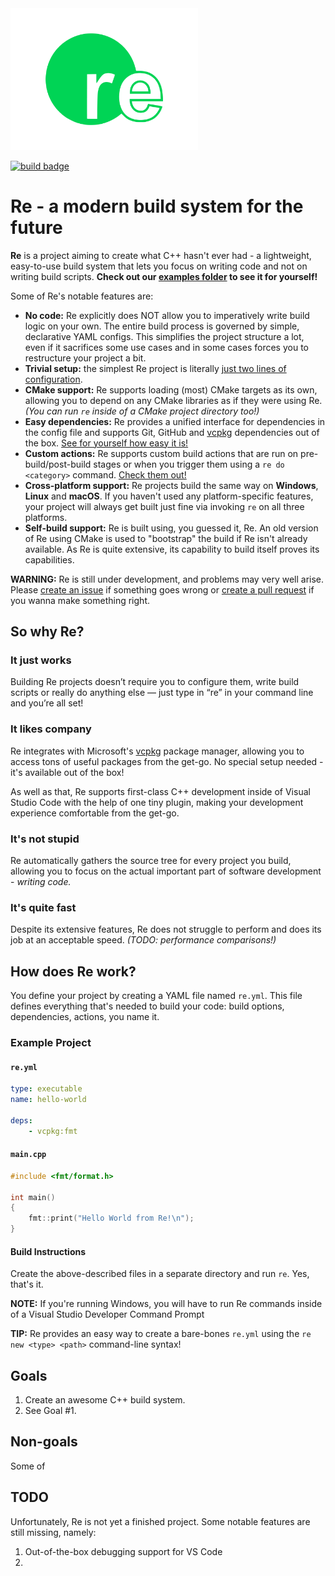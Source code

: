 <img src="logo_readme.png" width="300">

[![build badge](https://github.com/osdeverr/rebs/actions/workflows/build.yml/badge.svg)](https://github.com/osdeverr/rebs/actions?query=workflow%3Abuild)

# Re - a modern build system for the future

**Re** is a project aiming to create what C++ hasn't ever had - a lightweight, easy-to-use build system that lets you focus on writing code and not on writing build scripts. **Check out our [examples folder](/examples) to see it for yourself!**

Some of Re's notable features are:

- **No code:** Re explicitly does NOT allow you to imperatively write build logic on your own. The entire build process is governed by simple, declarative YAML configs. This simplifies the project structure a lot, even if it sacrifices some use cases and in some cases forces you to restructure your project a bit.
- **Trivial setup:** the simplest Re project is literally [just two lines of configuration](/examples/hello-world/re.yml).
- **CMake support:** Re supports loading (most) CMake targets as its own, allowing you to depend on any CMake libraries as if they were using Re. *(You can run `re` inside of a CMake project directory too!)*
- **Easy dependencies:** Re provides a unified interface for dependencies in the config file and supports Git, GitHub and [vcpkg](https://github.com/microsoft/vcpkg) dependencies out of the box. [See for yourself how easy it is!](/examples/easy-dependencies)
- **Custom actions:** Re supports custom build actions that are run on pre-build/post-build stages or when you trigger them using a `re do <category>` command. [Check them out!](/examples/actions-showcase)
- **Cross-platform support:** Re projects build the same way on **Windows**, **Linux** and **macOS**. If you haven't used any platform-specific features, your project will always get built just fine via invoking `re` on all three platforms.
- **Self-build support:** Re is built using, you guessed it, Re. An old version of Re using CMake is used to "bootstrap" the build if Re isn't already available. As Re is quite extensive, its capability to build itself proves its capabilities.

**WARNING:** Re is still under development, and problems may very well arise. Please [create an issue](https://github.com/osdeverr/rebs/issues/new) if something goes wrong or [create a pull request](https://github.com/osdeverr/rebs/pulls) if you wanna make something right.

## So why Re?

### It just works

Building Re projects doesn’t require you to configure them, write build scripts or really do anything else — just type in “re” in your command line and you’re all set!

### It likes company

Re integrates with Microsoft's [vcpkg](https://github.com/microsoft/vcpkg) package manager, allowing you to access tons of useful packages from the get-go. No special setup needed - it's available out of the box!

As well as that, Re supports first-class C++ development inside of Visual Studio Code with the help of one tiny plugin, making your development experience comfortable from the get-go.

### It's not stupid

Re automatically gathers the source tree for every project you build, allowing you to focus on the actual important part of software development - *writing code.*

### It's quite fast

Despite its extensive features, Re does not struggle to perform and does its job at an acceptable speed. *(TODO: performance comparisons!)*

## How does Re work?

You define your project by creating a YAML file named `re.yml`. This file defines everything that's needed to build your code: build options, dependencies, actions, you name it.

### Example Project

#### `re.yml`
```yaml
type: executable
name: hello-world

deps:
    - vcpkg:fmt
```

#### `main.cpp`
```cpp
#include <fmt/format.h>

int main()
{
    fmt::print("Hello World from Re!\n");
}
```

#### **Build Instructions**
Create the above-described files in a separate directory and run `re`. Yes, that's it.

**NOTE:** If you're running Windows, you will have to run Re commands inside of a Visual Studio Developer Command Prompt

**TIP:** Re provides an easy way to create a bare-bones `re.yml` using the `re new <type> <path>` command-line syntax!

## Goals
1. Create an awesome C++ build system.
2. See Goal #1.

## Non-goals
Some of 

## TODO

Unfortunately, Re is not yet a finished project. Some notable features are still missing, namely:

1. Out-of-the-box debugging support for VS Code
2. 
